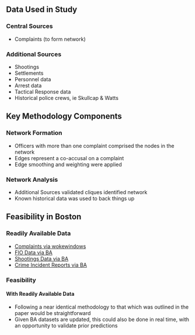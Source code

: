 ## Data Used in Study
### Central Sources
- Complaints (to form network)
### Additional Sources
- Shootings
- Settlements
- Personnel data
- Arrest data
- Tactical Response data
- Historical police crews, ie Skullcap & Watts

## Key Methodology Components
### Network Formation
- Officers with more than one complaint comprised the nodes in the network
- Edges represent a co-accusal on a complaint
- Edge smoothing and weighting were applied
### Network Analysis
- Additional Sources validated cliques identified network
- Known historical data was used to back things up

## Feasibility in Boston
### Readily Available Data
- [Complaints via wokewindows](https://www.wokewindows.org/data_sources/allegations_2010_to_2020)
- [FIO Data via BA](https://data.boston.gov/dataset/boston-police-department-fio)
- [Shootings Data via BA](https://data.boston.gov/dataset/shootings)
- [Crime Incident Reports via BA](https://data.boston.gov/dataset/crime-incident-reports-august-2015-to-date-source-new-system)

### Feasibility
#### With Readily Available Data
- Following a near identical methodology to that which was outlined in the paper would be straightforward
- Given BA datasets are updated, this could also be done in real time, with an opportunity to validate prior predictions

